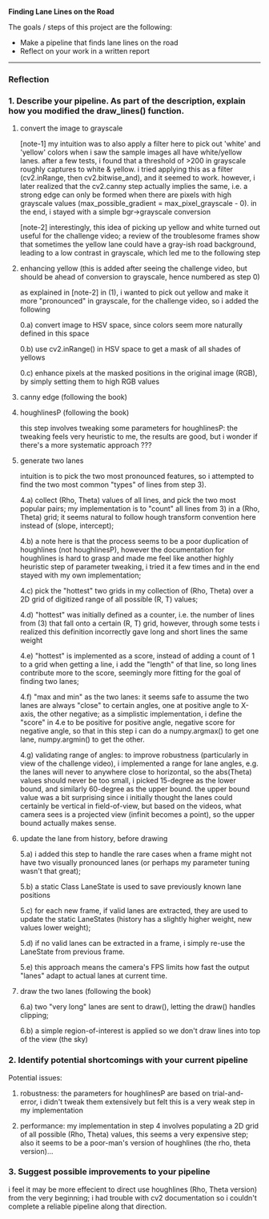 **Finding Lane Lines on the Road**

The goals / steps of this project are the following:
* Make a pipeline that finds lane lines on the road
* Reflect on your work in a written report


[//]: # (Image References)

[image1]: ./examples/grayscale.jpg "Grayscale"

---

### Reflection

### 1. Describe your pipeline. As part of the description, explain how you modified the draw_lines() function.

1) convert the image to grayscale

    [note-1] my intuition was to also apply a filter here to pick out 'white' and 'yellow' colors when i saw the sample images all have white/yellow lanes.  after a few tests, i found that a threshold of >200 in grayscale roughly captures to white & yellow.  i tried applying this as a filter (cv2.inRange, then cv2.bitwise_and), and it seemed to work.  however, i later realized that the cv2.canny step actually implies the same, i.e. a strong edge can only be formed when there are pixels with high grayscale values (max_possible_gradient = max_pixel_grayscale - 0).  in the end, i stayed with a simple bgr->grayscale conversion

    [note-2] interestingly, this idea of picking up yellow and white turned out useful for the challenge video; a review of the troublesome frames show that sometimes the yellow lane could have a gray-ish road background, leading to a low contrast in grayscale, which led me to the following step


0) enhancing yellow (this is added after seeing the challenge video, but should be ahead of conversion to grayscale, hence numbered as step 0)

    as explained in [note-2] in (1), i wanted to pick out yellow and make it more "pronounced" in grayscale, for the challenge video, so i added the following
    
    0.a) convert image to HSV space, since colors seem more naturally defined in this space

    0.b) use cv2.inRange() in HSV space to get a mask of all shades of yellows
   
    0.c) enhance pixels at the masked positions in the original image (RGB), by simply setting them to high RGB values

2) canny edge (following the book)

3) houghlinesP (following the book)

    this step involves tweaking some parameters for houghlinesP: the tweaking feels very heuristic to me, the results are good, but i wonder if there's a more systematic approach ???

4) generate two lanes

    intuition is to pick the two most pronounced features, so i attempted to find the two most common "types" of lines from step 3).
    
    4.a) collect (Rho, Theta) values of all lines, and pick the two most popular pairs; my implementation is to "count" all lines from 3) in a (Rho, Theta) grid; it seems natural to follow hough transform convention here instead of (slope, intercept);
    
    4.b) a note here is that the process seems to be a poor duplication of houghlines (not houghlinesP), however the documentation for houghlines is hard to grasp and made me feel like another highly heuristic step of parameter tweaking, i tried it a few times and in the end stayed with my own implementation;
    
    4.c) pick the "hottest" two grids in my collection of (Rho, Theta) over a 2D grid of digitized range of all possible (R, T) values;
    
    4.d) "hottest" was initially defined as a counter, i.e. the number of lines from (3) that fall onto a certain (R, T) grid, however, through some tests i realized this definition incorrectly gave long and short lines the same weight
    
    4.e) "hottest" is implemented as a score, instead of adding a count of 1 to a grid when getting a line, i add the "length" of that line, so long lines contribute more to the score, seemingly more fitting for the goal of finding two lanes;
    
    4.f) "max and min" as the two lanes: it seems safe to assume the two lanes are always "close" to certain angles, one at positive angle to X-axis, the other negative; as a simplistic implementation, i define the "score" in 4.e to be positive for positive angle, negative score for negative angle, so that in this step i can do a numpy.argmax() to get one lane, numpy.argmin() to get the other.  
    
    4.g) validating range of angles: to improve robustness (particularly in view of the challenge video), i implemented a range for lane angles, e.g. the lanes will never to anywhere close to horizontal, so the abs(Theta) values should never be too small, i picked 15-degree as the lower bound, and similarly 60-degree as the upper bound.  the upper bound value was a bit surprising since i initially thought the lanes could certainly be vertical in field-of-view, but based on the videos, what camera sees is a projected view (infinit becomes a point), so the upper bound actually makes sense.


5) update the lane from history, before drawing

    5.a) i added this step to handle the rare cases when a frame might not have two visually pronounced lanes (or perhaps my parameter tuning wasn't that great);
    
    5.b) a static Class LaneState is used to save previously known lane positions
    
    5.c) for each new frame, if valid lanes are extracted, they are used to update the static LaneStates (history has a slightly higher weight, new values lower weight);
    
    5.d) if no valid lanes can be extracted in a frame, i simply re-use the LaneState from previous frame.
    
    5.e) this approach means the camera's FPS limits how fast the output "lanes" adapt to actual lanes at current time.


6) draw the two lanes (following the book)

    6.a) two "very long" lanes are sent to draw(), letting the draw() handles clipping;
    
    6.b) a simple region-of-interest is applied so we don't draw lines into top of the view (the sky)


### 2. Identify potential shortcomings with your current pipeline


Potential issues:

1) robustness: the parameters for houghlinesP are based on trial-and-error, i didn't tweak them extensively but felt this is a very weak step in my implementation

2) performance: my implementation in step 4 involves populating a 2D grid of all possible (Rho, Theta) values, this seems a very expensive step; also it seems to be a poor-man's version of houghlines (the rho, theta version)...


### 3. Suggest possible improvements to your pipeline

i feel it may be more effecient to direct use houghlines (Rho, Theta version) from the very beginning; i had trouble with cv2 documentation so i couldn't complete a reliable pipeline along that direction.
